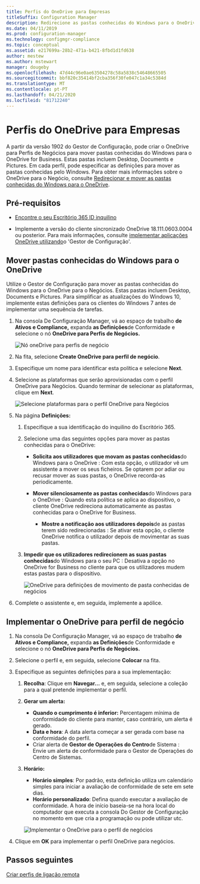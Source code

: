 ```yaml
---
title: Perfis do OneDrive para Empresas
titleSuffix: Configuration Manager
description: Redirecione as pastas conhecidas do Windows para o OneDrive for Business utilizando um perfil OneDrive para Negócios no Gestor de Configuração.
ms.date: 04/11/2019
ms.prod: configuration-manager
ms.technology: configmgr-compliance
ms.topic: conceptual
ms.assetid: e217699a-28b2-471a-b421-8fbd1d1fd638
author: mestew
ms.author: mstewart
manager: dougeby
ms.openlocfilehash: 47d44c96e0ae63504278c58a5838c54648665505
ms.sourcegitcommit: bbf820c35414bf2cba356f30fe047c1a34c5384d
ms.translationtype: MT
ms.contentlocale: pt-PT
ms.lasthandoff: 04/21/2020
ms.locfileid: "81712240"
---
```

# <a name="onedrive-for-business-profiles"></a>Perfis do OneDrive para Empresas

A partir da versão 1902 do Gestor de Configuração, pode criar o OneDrive para Perfis de Negócios para mover pastas conhecidas do Windows para o OneDrive for Business. Estas pastas incluem Desktop, Documents e Pictures. Em cada perfil, pode especificar as definições para mover as pastas conhecidas pelo Windows. Para obter mais informações sobre o OneDrive para o Negócio, consulte [Redirecionar e mover as pastas conhecidas do Windows para o OneDrive](https://docs.microsoft.com/onedrive/redirect-known-folders). <!--3556021-->

## <a name="prerequisites"></a>Pré-requisitos

- [Encontre o seu Escritório 365 ID inquilino](https://docs.microsoft.com/onedrive/find-your-office-365-tenant-id)  

- Implemente a versão do cliente sincronizado OneDrive 18.111.0603.0004 ou posterior. Para mais informações, consulte [implementar aplicações OneDrive utilizando](https://docs.microsoft.com/onedrive/deploy-on-windows)o 'Gestor de Configuração'.  

## <a name="move-windows-known-folders-to-onedrive"></a><a name="bkmk_odfb"></a>Mover pastas conhecidas do Windows para o OneDrive
<!--3556021-->
Utilize o Gestor de Configuração para mover as pastas conhecidas do Windows para o OneDrive para o Negócios. Estas pastas incluem Desktop, Documents e Pictures. Para simplificar as atualizações do Windows 10, implemente estas definições para os clientes do Windows 7 antes de implementar uma sequência de tarefas. 

1. Na consola De Configuração Manager, vá ao espaço de trabalho **de Ativos e Compliance,** expanda **as Definições**de Conformidade e selecione o nó **OneDrive para Perfis de Negócios.**  

   ![Nó oneDrive para perfis de negócio](media/onedrive-for-business-profiles-node.png)
2. Na fita, selecione **Create OneDrive para perfil de negócio**.  

3. Especifique um nome para identificar esta política e selecione **Next**.  

4. Selecione as plataformas que serão aprovisionadas com o perfil OneDrive para Negócios. Quando terminar de selecionar as plataformas, clique em **Next**.

    ![Selecione plataformas para o perfil OneDrive para Negócios](media/onedrive-for-business-profile-select-platforms.png) 

5. Na página **Definições:**

    1. Especifique a sua identificação do inquilino do Escritório 365.  

    2. Selecione uma das seguintes opções para mover as pastas conhecidas para o OneDrive:  

        - **Solicita aos utilizadores que movam as pastas conhecidas**do Windows para o OneDrive : Com esta opção, o utilizador vê um assistente a mover os seus ficheiros. Se optarem por adiar ou recusar mover as suas pastas, o OneDrive recorda-as periodicamente.  

        - **Mover silenciosamente as pastas conhecidas**do Windows para o OneDrive : Quando esta política se aplica ao dispositivo, o cliente OneDrive redireciona automaticamente as pastas conhecidas para o OneDrive for Business.  

            - **Mostre a notificação aos utilizadores depois**de as pastas terem sido redirecionadas : Se ativar esta opção, o cliente OneDrive notifica o utilizador depois de movimentar as suas pastas.  

    3. **Impedir que os utilizadores redirecionem as suas pastas conhecidas**do Windows para o seu PC : Desativa a opção no OneDrive for Business no cliente para que os utilizadores mudem estas pastas para o dispositivo.  

       ![OneDrive para definições de movimento de pasta conhecidas de negócios](media/onedrive-for-business-profile-move-folder-settings.png)

6. Complete o assistente e, em seguida, implemente a apólice.  


## <a name="deploy-the-onedrive-for-business-profile"></a>Implementar o OneDrive para perfil de negócio

1. Na consola De Configuração Manager, vá ao espaço de trabalho **de Ativos e Compliance,** expanda **as Definições**de Conformidade e selecione o nó **OneDrive para Perfis de Negócios.**  


2. Selecione o perfil e, em seguida, selecione **Colocar** na fita.

3. Especifique as seguintes definições para a sua implementação:

   1. **Recolha**: Clique em **Navegar...** e, em seguida, selecione a coleção para a qual pretende implementar o perfil.  
   1. **Gerar um alerta:**

      - **Quando o cumprimento é inferior:** Percentagem mínima de conformidade do cliente para manter, caso contrário, um alerta é gerado.
      -  **Data e hora**: A data alerta começar a ser gerada com base na conformidade do perfil.
      - Criar alerta de **Gestor de Operações do Centro**de Sistema : Envie um alerta de conformidade para o Gestor de Operações do Centro de Sistemas.
   1. **Horário:**

      - **Horário simples**: Por padrão, esta definição utiliza um calendário simples para iniciar a avaliação de conformidade de sete em sete dias.
      - **Horário personalizado**: Defina quando executar a avaliação de conformidade. A hora de início baseia-se na hora local do computador que executa a consola Do Gestor de Configuração no momento em que cria a programação ou pode utilizar utc.
 
      ![Implementar o OneDrive para o perfil de negócios](media/onedrive-for-business-deploy-profile.png)

4. Clique em **OK** para implementar o perfil OneDrive para negócios.


## <a name="next-steps"></a>Passos seguintes

[Criar perfis de ligação remota](create-remote-connection-profiles.md)
